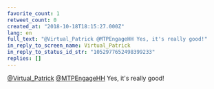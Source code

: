 ```yaml
---
favorite_count: 1
retweet_count: 0
created_at: "2018-10-18T18:15:27.000Z"
lang: en
full_text: "@Virtual_Patrick @MTPEngageHH Yes, it's really good!"
in_reply_to_screen_name: Virtual_Patrick
in_reply_to_status_id_str: "1052977652498399233"
replies: []
---
```


[@Virtual_Patrick](https://twitter.com/Virtual_Patrick)
[@MTPEngageHH](https://twitter.com/MTPEngageHH) Yes, it's really good!

